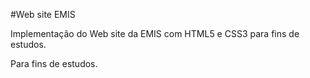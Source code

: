 #Web site EMIS

Implementação do Web site da EMIS com HTML5 e CSS3 para fins de estudos.

Para fins de estudos.
